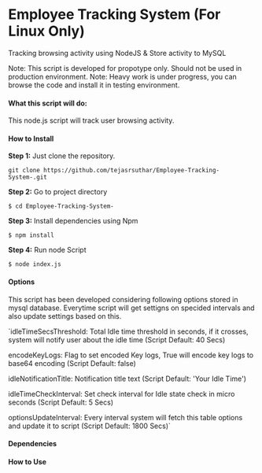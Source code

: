 # Employee Tracking System (For Linux Only)
Tracking browsing activity using NodeJS &amp; Store activity to MySQL

Note: This script is developed for propotype only. Should not be used in production environment.
Note: Heavy work is under progress, you can browse the code and install it in testing environment.

#### What this script will do:
This node.js script will track user browsing activity. 

#### How to Install

**Step 1:** Just clone the repository.

`git clone https://github.com/tejasrsuthar/Employee-Tracking-System-.git`


**Step 2:** Go to project directory

`$ cd Employee-Tracking-System-`

**Step 3:** Install dependencies using Npm

`$ npm install`

**Step 4:** Run node Script

`$ node index.js`


#### Options
This script has been developed considering following options stored in mysql database. Everytime script will get settigns on specided
intervals and also update settings based on this. 


`idleTimeSecsThreshold: Total Idle time threshold in seconds, if it crosses, system will notify user about the idle time (Script Default: 40 Secs)

encodeKeyLogs: Flag to set encoded Key logs, True will encode key logs to base64 encoding (Script Default: false)

idleNotificationTitle: Notification title text (Script Default: 'Your Idle Time')

idleTimeCheckInterval: Set check interval for Idle state check in micro seconds (Script Default: 5 Secs)

optionsUpdateInterval: Every interval system will fetch this table options and update it to script (Script Default: 1800 Secs)`



#### Dependencies

#### How to Use

